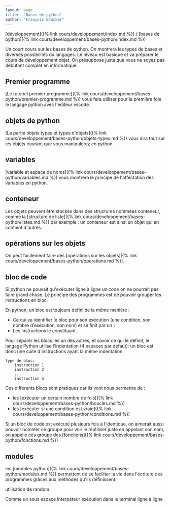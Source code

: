 ```yaml
---
layout: page
title:  "Bases de python"
author: "François Brucker"
---
```


[développement]({% link cours/developpement/index.md %}) / [bases de python]({% link cours/developpement/bases-python/index.md %})

Un court cours sur les bases de python. On montrera les types de bases et diverses possibilités du langages. Le niveau est basique et va préparer le cours de développement objet. On présuppose juste que vous ne soyez pas débutant complet en informatique.

## Premier programme

[Le tutoriel premier programme]({% link cours/developpement/bases-python/premier-programme.md %}) vous fera utiliser pour la première fois le langage python avec l'éditeur vscode.

## objets de python

[La partie objets types et types d'objets]({% link cours/developpement/bases-python/objets-types.md %}) vous dira tout sur les objets courant que vous manipulerez en python.

## variables

[variable et espace de noms]({% link cours/developpement/bases-python/variables.md %}) vous montrera le principe de l'affectation des variables en python.

## conteneur

Les objets peuvent être stockés dans des structures nommées conteneur, comme la [structure de liste]({% link cours/developpement/bases-python/listes.md %}) par exemple : un conteneur est ainsi un objet qui en contient d'autres.

## opérations sur les objets

On peut facilement faire des [opérations sur les objets]({% link cours/developpement/bases-python/operations.md %}).

## bloc de code

Si python ne pouvait qu'exécuter ligne à ligne un code on ne pourrait pas faire grand chose. Le principe des programmes est de pouvoir grouper les instructions en bloc.

En python, un bloc est toujours défini de la même manière  :

* Ce qui va identifier le bloc pour son exécution (une condition, son nombre d'exécution, son nom) et se finit par un `:`
* Les instructions le constituant.

Pour séparer les blocs les un des autres, et savoir ce qui le définit, le langage Python utilise l'indentation (4 espaces par défaut): un bloc est donc une suite d'instructions ayant la même indentation.

```text
type de bloc:
    instruction 1
    instruction 2
    ...
    instruction n
```

Ces différents blocs sont pratiques car ils vont nous permettre de :

* les [exécuter un certain nombre de fois]({% link cours/developpement/bases-python/boucles.md %})
* les [exécuter si une condition est vraie]({% link cours/developpement/bases-python/conditions.md %})

Si un bloc de code est exécuté plusieurs fois à l'identique, on aimerait aussi pouvoir nommer ce groupe pour voir le réutiliser juste en appelant son nom, on appelle ces groupe des [fonctions]({% link cours/developpement/bases-python/fonctions.md %})

## modules

les [modules python]({% link cours/developpement/bases-python/modules.md %}) permettent de se faciliter la vie dans l'écriture des programmes grâces aux méthodes qu'ils définissent.

utilisation de random.

Comme un sous espace
interpéteur exécution dans le terminal
ligne à ligne
